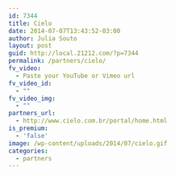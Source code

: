 ```yaml
---
id: 7344
title: Cielo
date: 2014-07-07T13:43:52-03:00
author: Julia Souto
layout: post
guid: http://local.21212.com/?p=7344
permalink: /partners/cielo/
fv_video:
  - Paste your YouTube or Vimeo url
fv_video_id:
  - ""
fv_video_img:
  - ""
partners_url:
  - http://www.cielo.com.br/portal/home.html
is_premium:
  - 'false'
image: /wp-content/uploads/2014/07/cielo.gif
categories:
  - partners
---
```

